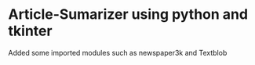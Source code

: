 # Article-Sumarizer using python and tkinter 
Added some imported modules such as newspaper3k and Textblob
